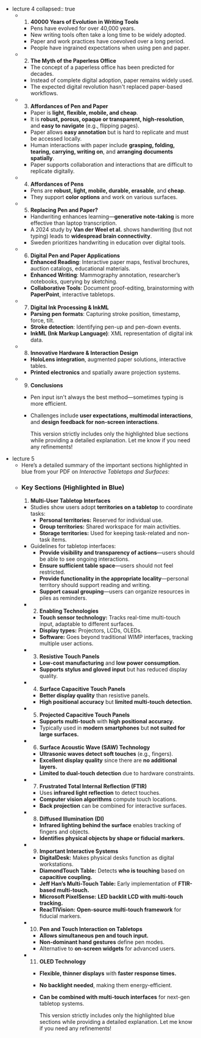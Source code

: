 - lecture 4
  collapsed:: true
	- 1. **40000 Years of Evolution in Writing Tools**
		- Pens have evolved for over 40,000 years.
		- New writing tools often take a long time to be widely adopted.
		- Paper and work practices have coevolved over a long period.
		- People have ingrained expectations when using pen and paper.
	- 2. **The Myth of the Paperless Office**
		- The concept of a paperless office has been predicted for decades.
		- Instead of complete digital adoption, paper remains widely used.
		- The expected digital revolution hasn't replaced paper-based workflows.
	- 3. **Affordances of Pen and Paper**
		- Paper is **light, flexible, mobile, and cheap**.
		- It is **robust, porous, opaque or transparent, high-resolution**, and **easy to navigate** (e.g., flipping pages).
		- Paper allows **easy annotation** but is hard to replicate and must be accessed locally.
		- Human interactions with paper include **grasping, folding, tearing, carrying, writing on**, and **arranging documents spatially**.
		- Paper supports collaboration and interactions that are difficult to replicate digitally.
	- 4. **Affordances of Pens**
		- Pens are **robust, light, mobile, durable, erasable**, and **cheap**.
		- They support **color options** and work on various surfaces.
	- 5. **Replacing Pen and Paper?**
		- Handwriting enhances learning—**generative note-taking** is more effective than laptop transcription.
		- A 2024 study by **Van der Weel et al.** shows handwriting (but not typing) leads to **widespread brain connectivity**.
		- Sweden prioritizes handwriting in education over digital tools.
	- 6. **Digital Pen and Paper Applications**
		- **Enhanced Reading**: Interactive paper maps, festival brochures, auction catalogs, educational materials.
		- **Enhanced Writing**: Mammography annotation, researcher’s notebooks, querying by sketching.
		- **Collaborative Tools**: Document proof-editing, brainstorming with **PaperPoint**, interactive tabletops.
	- 7. **Digital Ink Processing & InkML**
		- **Parsing pen formats**: Capturing stroke position, timestamp, force, tilt.
		- **Stroke detection**: Identifying pen-up and pen-down events.
		- **InkML (Ink Markup Language)**: XML representation of digital ink data.
	- 8. **Innovative Hardware & Interaction Design**
		- **HoloLens integration**, augmented paper solutions, interactive tables.
		- **Printed electronics** and spatially aware projection systems.
	- 9. **Conclusions**
		- Pen input isn't always the best method—sometimes typing is more efficient.
		- Challenges include **user expectations, multimodal interactions**, and **design feedback for non-screen interactions**.
		  
		  This version strictly includes only the highlighted blue sections while providing a detailed explanation. Let me know if you need any refinements!
- lecture 5
	- Here’s a detailed summary of the important sections highlighted in blue from your PDF on *Interactive Tabletops and Surfaces*:
	- ### **Key Sections (Highlighted in Blue)**
	  1. **Multi-User Tabletop Interfaces**
		- Studies show users adopt **territories on a tabletop** to coordinate tasks:
			- **Personal territories:** Reserved for individual use.
			- **Group territories:** Shared workspace for main activities.
			- **Storage territories:** Used for keeping task-related and non-task items.
		- Guidelines for tabletop interfaces:
			- **Provide visibility and transparency of actions**—users should be able to see ongoing interactions.
			- **Ensure sufficient table space**—users should not feel restricted.
			- **Provide functionality in the appropriate locality**—personal territory should support reading and writing.
			- **Support casual grouping**—users can organize resources in piles as reminders.
		- 2. **Enabling Technologies**
			- **Touch sensor technology:** Tracks real-time multi-touch input, adaptable to different surfaces.
			- **Display types:** Projectors, LCDs, OLEDs.
			- **Software:** Goes beyond traditional WIMP interfaces, tracking multiple user actions.
		- 3. **Resistive Touch Panels**
			- **Low-cost manufacturing** and **low power consumption.**
			- **Supports stylus and gloved input** but has reduced display quality.
		- 4. **Surface Capacitive Touch Panels**
			- **Better display quality** than resistive panels.
			- **High positional accuracy** but **limited multi-touch detection.**
		- 5. **Projected Capacitive Touch Panels**
			- **Supports multi-touch** with **high positional accuracy.**
			- Typically used in **modern smartphones** but **not suited for large surfaces.**
		- 6. **Surface Acoustic Wave (SAW) Technology**
			- **Ultrasonic waves detect soft touches** (e.g., fingers).
			- **Excellent display quality** since there are **no additional layers.**
			- **Limited to dual-touch detection** due to hardware constraints.
		- 7. **Frustrated Total Internal Reflection (FTIR)**
			- Uses **infrared light reflection** to detect touches.
			- **Computer vision algorithms** compute touch locations.
			- **Back projection** can be combined for interactive surfaces.
		- 8. **Diffused Illumination (DI)**
			- **Infrared lighting behind the surface** enables tracking of fingers and objects.
			- **Identifies physical objects by shape or fiducial markers.**
		- 9. **Important Interactive Systems**
			- **DigitalDesk:** Makes physical desks function as digital workstations.
			- **DiamondTouch Table:** Detects **who is touching** based on **capacitive coupling.**
			- **Jeff Han’s Multi-Touch Table:** Early implementation of **FTIR-based multi-touch.**
			- **Microsoft PixelSense:** **LED backlit LCD with multi-touch tracking.**
			- **ReacTIVision:** **Open-source multi-touch framework** for fiducial markers.
		- 10. **Pen and Touch Interaction on Tabletops**
			- **Allows simultaneous pen and touch input.**
			- **Non-dominant hand gestures** define pen modes.
			- Alternative to **on-screen widgets** for advanced users.
		- 11. **OLED Technology**
			- **Flexible, thinner displays** with **faster response times.**
			- **No backlight needed**, making them energy-efficient.
			- **Can be combined with multi-touch interfaces** for next-gen tabletop systems.
			  
			  This version strictly includes only the highlighted blue sections while providing a detailed explanation. Let me know if you need any refinements!